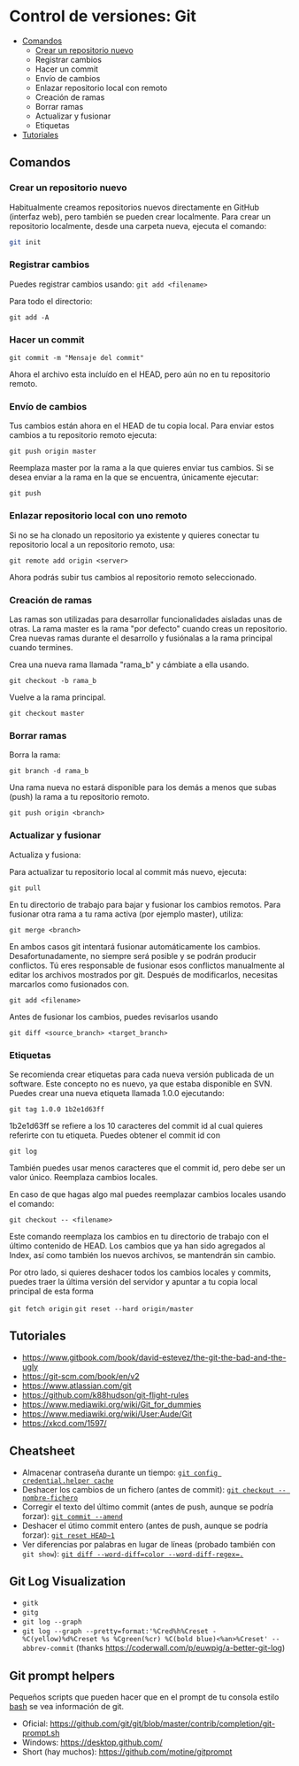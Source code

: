 # Control de versiones: Git

- [Comandos](#comandos)
    - [Crear un repositorio nuevo](#crear-un-repositorio-nuevo)
    - Registrar cambios
    - Hacer un commit
    - Envío de cambios
    - Enlazar repositorio local con remoto
    - Creación de ramas
    - Borrar ramas
    - Actualizar y fusionar
    - Etiquetas
- [Tutoriales](#tutoriales)

## Comandos

### Crear un repositorio nuevo

Habitualmente creamos repositorios nuevos directamente en GitHub (interfaz web), pero también se pueden crear localmente.
Para crear un repositorio localmente, desde una carpeta nueva, ejecuta el comando:
```bash
git init
```

### Registrar cambios

Puedes registrar cambios usando:
`git add <filename>`

Para todo el directorio:

`git add -A`


### Hacer un commit
	
`git commit -m "Mensaje del commit"`

Ahora el archivo esta incluído en el HEAD, pero aún no en tu repositorio remoto.

### Envío de cambios

Tus cambios están ahora en el HEAD de tu copia local. Para enviar estos cambios a tu repositorio remoto ejecuta:

`git push origin master`

Reemplaza master por la rama a la que quieres enviar tus cambios.
Si se desea enviar a la rama en la que se encuentra, únicamente ejecutar:

`git push`

### Enlazar repositorio local con uno remoto
	
Si no se ha clonado un repositorio ya existente y quieres conectar tu repositorio local a un repositorio remoto, usa:

`git remote add origin <server>`

Ahora podrás subir tus cambios al repositorio remoto seleccionado.

### Creación de ramas

Las ramas son utilizadas para desarrollar funcionalidades aisladas unas de otras. La rama master es la rama "por defecto" cuando creas un repositorio. Crea nuevas ramas durante el desarrollo y fusiónalas a la rama principal cuando termines.
	
Crea una nueva rama llamada "rama_b" y cámbiate a ella usando.

`git checkout -b rama_b`

Vuelve a la rama principal.

`git checkout master`

### Borrar ramas
	
Borra la rama:

`git branch -d rama_b`

Una rama nueva no estará disponible para los demás a menos que subas (push) la rama a tu repositorio remoto.

`git push origin <branch>`
	
### Actualizar y fusionar
    
Actualiza y fusiona:

Para actualizar tu repositorio local al commit más nuevo, ejecuta:

`git pull`

En tu directorio de trabajo para bajar y fusionar los cambios remotos.
Para fusionar otra rama a tu rama activa (por ejemplo master), utiliza:

`git merge <branch>`

En ambos casos git intentará fusionar automáticamente los cambios. Desafortunadamente, no siempre será posible y se podrán producir conflictos. Tú eres responsable de fusionar esos conflictos manualmente al editar los archivos mostrados por git. Después de modificarlos, necesitas marcarlos como fusionados con.

`git add <filename>`

Antes de fusionar los cambios, puedes revisarlos usando

`git diff <source_branch> <target_branch>`

### Etiquetas

Se recomienda crear etiquetas para cada nueva versión publicada de un software. Este concepto no es nuevo, ya que estaba disponible en SVN. Puedes crear una nueva etiqueta llamada 1.0.0 ejecutando:

`git tag 1.0.0 1b2e1d63ff`

1b2e1d63ff se refiere a los 10 caracteres del commit id al cual quieres referirte con tu etiqueta. Puedes obtener el commit id con

`git log`

También puedes usar menos caracteres que el commit id, pero debe ser un valor único.
Reemplaza cambios locales.

En caso de que hagas algo mal puedes reemplazar cambios locales usando el comando:

`git checkout -- <filename>`

Este comando reemplaza los cambios en tu directorio de trabajo con el último contenido de HEAD. Los cambios que ya han sido agregados al Index, así como también los nuevos archivos, se mantendrán sin cambio.

Por otro lado, si quieres deshacer todos los cambios locales y commits, puedes traer la última versión del servidor y apuntar a tu copia local principal de esta forma

`git fetch origin`
`git reset --hard origin/master`

## Tutoriales
- https://www.gitbook.com/book/david-estevez/the-git-the-bad-and-the-ugly
- https://git-scm.com/book/en/v2
- https://www.atlassian.com/git
- https://github.com/k88hudson/git-flight-rules
- https://www.mediawiki.org/wiki/Git_for_dummies
- https://www.mediawiki.org/wiki/User:Aude/Git
- https://xkcd.com/1597/

## Cheatsheet
- Almacenar contraseña durante un tiempo: [`git config credential.helper cache`](https://git-scm.com/docs/git-credential-cache)
- Deshacer los cambios de un fichero (antes de commit): [`git checkout -- nombre-fichero`](https://git-scm.com/docs/git-checkout#git-checkout-emgitcheckoutemlttree-ishgt--ltpathspecgt82308203)
- Corregir el texto del último commit (antes de push, aunque se podría forzar): [`git commit --amend`](https://git-scm.com/docs/git-commit#git-commit---amend)
- Deshacer el útimo commit entero (antes de push, aunque se podría forzar): [`git reset HEAD~1`](https://git-scm.com/docs/git-reset#git-reset-emgitresetemltmodegtltcommitgt)
- Ver diferencias por palabras en lugar de líneas (probado también con `git show`): [`git diff --word-diff=color --word-diff-regex=.`](https://stackoverflow.com/questions/1721738/using-diff-or-anything-else-to-get-character-level-diff-between-text-files)

## Git Log Visualization
- `gitk`
- `gitg`
- `git log --graph`
- `git log --graph --pretty=format:'%Cred%h%Creset -%C(yellow)%d%Creset %s %Cgreen(%cr) %C(bold blue)<%an>%Creset' --abbrev-commit` (thanks https://coderwall.com/p/euwpig/a-better-git-log)

## Git prompt helpers
Pequeños scripts que pueden hacer que en el prompt de tu consola estilo [bash](/software/linux/bash.md) se vea información de git.
- Oficial: https://github.com/git/git/blob/master/contrib/completion/git-prompt.sh
- Windows: https://desktop.github.com/
- Short (hay muchos): https://github.com/motine/gitprompt
